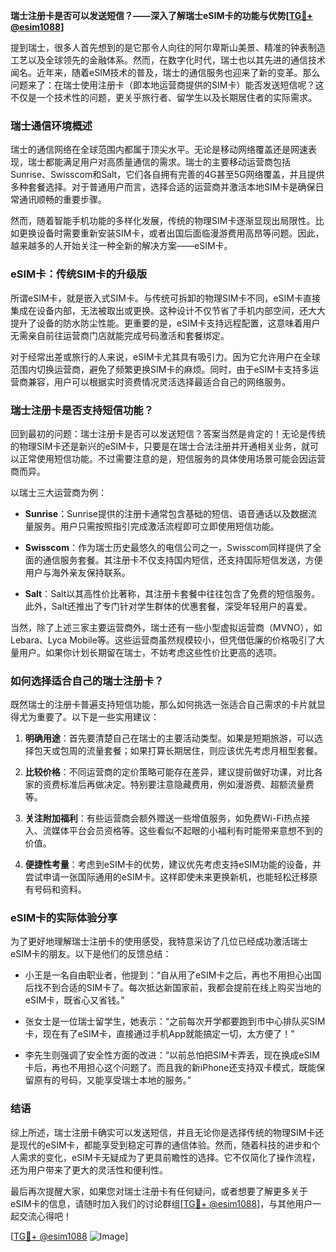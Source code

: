 **瑞士注册卡是否可以发送短信？——深入了解瑞士eSIM卡的功能与优势[[TG💪+ @esim1088](https://t.me/s/esim1088)]**

提到瑞士，很多人首先想到的是它那令人向往的阿尔卑斯山美景、精准的钟表制造工艺以及全球领先的金融体系。然而，在数字化时代，瑞士也以其先进的通信技术闻名。近年来，随着eSIM技术的普及，瑞士的通信服务也迎来了新的变革。那么问题来了：在瑞士使用注册卡（即本地运营商提供的SIM卡）能否发送短信呢？这不仅是一个技术性的问题，更关乎旅行者、留学生以及长期居住者的实际需求。

### 瑞士通信环境概述

瑞士的通信网络在全球范围内都属于顶尖水平。无论是移动网络覆盖还是网速表现，瑞士都能满足用户对高质量通信的需求。瑞士的主要移动运营商包括Sunrise、Swisscom和Salt，它们各自拥有完善的4G甚至5G网络覆盖，并且提供多种套餐选择。对于普通用户而言，选择合适的运营商并激活本地SIM卡是确保日常通讯顺畅的重要步骤。

然而，随着智能手机功能的多样化发展，传统的物理SIM卡逐渐显现出局限性。比如更换设备时需要重新安装SIM卡，或者出国后面临漫游费用高昂等问题。因此，越来越多的人开始关注一种全新的解决方案——eSIM卡。

### eSIM卡：传统SIM卡的升级版

所谓eSIM卡，就是嵌入式SIM卡。与传统可拆卸的物理SIM卡不同，eSIM卡直接集成在设备内部，无法被取出或更换。这种设计不仅节省了手机内部空间，还大大提升了设备的防水防尘性能。更重要的是，eSIM卡支持远程配置，这意味着用户无需亲自前往运营商门店就能完成号码激活和套餐绑定。

对于经常出差或旅行的人来说，eSIM卡尤其具有吸引力。因为它允许用户在全球范围内切换运营商，避免了频繁更换SIM卡的麻烦。同时，由于eSIM卡支持多运营商兼容，用户可以根据实时资费情况灵活选择最适合自己的网络服务。

### 瑞士注册卡是否支持短信功能？

回到最初的问题：瑞士注册卡是否可以发送短信？答案当然是肯定的！无论是传统的物理SIM卡还是新兴的eSIM卡，只要是在瑞士合法注册并开通相关业务，就可以正常使用短信功能。不过需要注意的是，短信服务的具体使用场景可能会因运营商而异。

以瑞士三大运营商为例：

- **Sunrise**：Sunrise提供的注册卡通常包含基础的短信、语音通话以及数据流量服务。用户只需按照指引完成激活流程即可立即使用短信功能。
  
- **Swisscom**：作为瑞士历史最悠久的电信公司之一，Swisscom同样提供了全面的通信服务套餐。其注册卡不仅支持国内短信，还支持国际短信发送，方便用户与海外亲友保持联系。
  
- **Salt**：Salt以其高性价比著称，其注册卡套餐中往往包含了免费的短信服务。此外，Salt还推出了专门针对学生群体的优惠套餐，深受年轻用户的喜爱。

当然，除了上述三家主要运营商外，瑞士还有一些小型虚拟运营商（MVNO），如Lebara、Lyca Mobile等。这些运营商虽然规模较小，但凭借低廉的价格吸引了大量用户。如果你计划长期留在瑞士，不妨考虑这些性价比更高的选项。

### 如何选择适合自己的瑞士注册卡？

既然瑞士的注册卡普遍支持短信功能，那么如何挑选一张适合自己需求的卡片就显得尤为重要了。以下是一些实用建议：

1. **明确用途**：首先要清楚自己在瑞士的主要活动类型。如果是短期旅游，可以选择包天或包周的流量套餐；如果打算长期居住，则应该优先考虑月租型套餐。
   
2. **比较价格**：不同运营商的定价策略可能存在差异，建议提前做好功课，对比各家的资费标准后再做决定。特别要注意隐藏费用，例如漫游费、超额流量费等。
   
3. **关注附加福利**：有些运营商会额外赠送一些增值服务，如免费Wi-Fi热点接入、流媒体平台会员资格等。这些看似不起眼的小福利有时能带来意想不到的价值。
   
4. **便捷性考量**：考虑到eSIM卡的优势，建议优先考虑支持eSIM功能的设备，并尝试申请一张国际通用的eSIM卡。这样即使未来更换新机，也能轻松迁移原有号码和资料。

### eSIM卡的实际体验分享

为了更好地理解瑞士注册卡的使用感受，我特意采访了几位已经成功激活瑞士eSIM卡的朋友。以下是他们的反馈总结：

- 小王是一名自由职业者，他提到：“自从用了eSIM卡之后，再也不用担心出国后找不到合适的SIM卡了。每次抵达新国家前，我都会提前在线上购买当地的eSIM卡，既省心又省钱。”
  
- 张女士是一位瑞士留学生，她表示：“之前每次开学都要跑到市中心排队买SIM卡，现在有了eSIM卡，直接通过手机App就能搞定一切，太方便了！”
  
- 李先生则强调了安全性方面的改进：“以前总怕把SIM卡弄丢，现在换成eSIM卡后，再也不用担心这个问题了。而且我的新iPhone还支持双卡模式，既能保留原有的号码，又能享受瑞士本地的服务。”

### 结语

综上所述，瑞士注册卡确实可以发送短信，并且无论你是选择传统的物理SIM卡还是现代的eSIM卡，都能享受到稳定可靠的通信体验。然而，随着科技的进步和个人需求的变化，eSIM卡无疑成为了更具前瞻性的选择。它不仅简化了操作流程，还为用户带来了更大的灵活性和便利性。

最后再次提醒大家，如果您对瑞士注册卡有任何疑问，或者想要了解更多关于eSIM卡的信息，请随时加入我们的讨论群组[[TG💪+ @esim1088](https://t.me/s/esim1088)]，与其他用户一起交流心得吧！

[[TG💪+ @esim1088](https://t.me/s/esim1088) ![Image](https://i.postimg.cc/4NQfJmqS/Snipaste-2025-05-13-00-14-12.png)]
